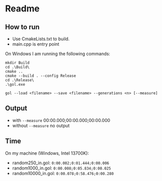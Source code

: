 ﻿# Readme
## How to run
- Use CmakeLists.txt to build.
- main.cpp is entry point

On Windows I am running the following commands:
```
mkdir Build
cd .\Build\
cmake ..
cmake --build . --config Release
cd .\Release\
.\gol.exe
```

```
gol --load <filename> --save <filename> --generations <n> [--measure]
```

## Output
- with ```--measure```
  00:00.000;00:00.000;00:00.000
- without ```--measure``` no output


## Time

On my machine (Windows, Intel 13700K):

- random250_in.gol: ```0:00.002;0:01.444;0:00.006```
- random1000_in.gol: ```0:00.008;0:05.834;0:00.025```
- random10000_in.gol: ```0:00.078;0:58.476;0:00.280```